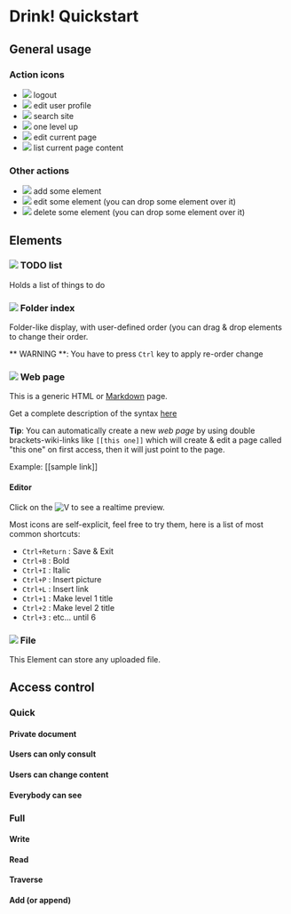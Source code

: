 # Drink! Quickstart

## General usage

### Action icons

* ![](/static/actions/exit.png) logout
* ![](/static/actions/personal.png) edit user profile
* ![](/static/actions/find.png) search site
* ![](/static/actions/top.png) one level up
* ![](/static/actions/edit.png) edit current page
* ![](/static/actions/open.png) list current page content

### Other actions

* ![](/static/actions/new.png) add some element
* ![](/static/actions/edit.png) edit some element (you can drop some element over it)
* ![](/static/actions/delete.png) delete some element (you can drop some element over it)

## Elements

### ![](/static/mime/tasks.png) TODO list
 Holds a list of things to do

### ![](/static/mime/folder.png) Folder index
Folder-like display, with user-defined order (you can drag & drop elements to change their order.

** WARNING **:
    You have to press `Ctrl`  key to apply re-order change

### ![](/static/mime/markdown.png) Web page
This is a generic HTML or  [Markdown](http://daringfireball.net/projects/markdown/basics "Markdown") page.

Get a complete description of the syntax [here](http://daringfireball.net/projects/markdown/syntax)

**Tip**: You can automatically create a new *web page* by using double brackets-wiki-links like `[[this one]]` which will create & edit a page called "this one" on first access, then it will just point to the page.

Example: [[sample link]]

#### Editor

Click on the ![V](/static/markitup/sets/markdown/images/preview.png) to see a realtime preview.

Most icons are self-explicit, feel free to try them, here is a list of most common shortcuts:

* `Ctrl+Return` : Save & Exit
* `Ctrl+B` : Bold
* `Ctrl+I` : Italic
* `Ctrl+P` : Insert picture
* `Ctrl+L` : Insert link
* `Ctrl+1` : Make level 1 title
* `Ctrl+2` : Make level 2 title
* `Ctrl+3` : etc... until 6


### ![](/static/mime/page.png) File

This Element can store any uploaded file.

## Access control

### Quick
#### Private document
#### Users can only consult
#### Users can change content
#### Everybody can see

### Full

#### Write
#### Read
#### Traverse
#### Add (or append)
